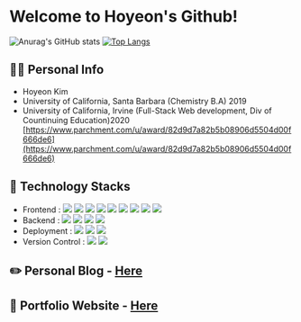 # Welcome to Hoyeon's Github!
![Anurag's GitHub stats](https://github-readme-stats-sand-six-91.vercel.app/api?username=hoyeoness9837&show_icons=true&count_private=true&line_height=24&theme=react&hide=stars)
[![Top Langs](https://github-readme-stats.vercel.app/api/top-langs/?username=hoyeoness9837&layout=compact&theme=react)](https://github.com/anuraghazra/github-readme-stats)
## 🙋‍♂️ Personal Info
- Hoyeon Kim
- University of California, Santa Barbara (Chemistry B.A) 2019
- University of California, Irvine (Full-Stack Web development, Div of Countinuing Education)2020 [https://www.parchment.com/u/award/82d9d7a82b5b08906d5504d00f666de6](https://www.parchment.com/u/award/82d9d7a82b5b08906d5504d00f666de6)
## 🔨 Technology Stacks
- Frontend : <span><img src="https://img.shields.io/badge/HTML-e34f26?style=flat&logo=html5&logoColor=white"/></span>
<span><img src="https://img.shields.io/badge/CSS-1572b6?style=flat&logo=css3&logoColor=white"/></span>
<span><img src="https://img.shields.io/badge/JavaScript-dbab09?style=flat&logo=javascript&logoColor=white"/></span>
<span><img src="https://img.shields.io/badge/TypeScript-3178C6?style=flat&logo=typescript&logoColor=white"/></span>
<span><img src="https://img.shields.io/badge/Sass-cc6699?style=flat&logo=sass&logoColor=white"/></span>
<span><img src="https://img.shields.io/badge/React-61dafb?style=flat&logo=react&logoColor=white"/></span>
<span><img src="https://img.shields.io/badge/Redux-764abc?style=flat&logo=redux&logoColor=white"/></span>
<span><img src="https://img.shields.io/badge/jQuery-0769ad?style=flat&logo=jquery&logoColor=white"/></span>
<span><img src="https://img.shields.io/badge/Next.js-000000?style=flat&logo=next-dot-js&logoColor=white"/></span>
- Backend : <span><img src="https://img.shields.io/badge/MongoDB-47A248?style=flat-square&logo=MongoDB&logoColor=white"/></span>
<span><img src="https://img.shields.io/badge/Node.js-339933?style=flat-square&logo=Node.js&logoColor=white"/></span>
<span><img src="https://img.shields.io/badge/MySQL-4479A1?style=flat-square&logo=MySQL&logoColor=white"/></span>
<span><img src="https://img.shields.io/badge/Python-3776AB?style=flat&logo=python&logoColor=white"/></span>
- Deployment : <span><img src="https://img.shields.io/badge/AWS-232f3e?style=flat&logo=amazon-aws&logoColor=white"/></span>
<span><img src="https://img.shields.io/badge/Heroku-430098?style=flat-square&logo=Heroku&logoColor=white"/></span>
<span><img src="https://img.shields.io/badge/Vercel-000000?style=flat&logo=vercel&logoColor=white"/></span>
- Version Control : <span><img src="https://img.shields.io/badge/Git-f05032?style=flat&logo=git&logoColor=white"/></span>
<span><img src="https://img.shields.io/badge/GitHub-181717?style=flat&logo=github&logoColor=white"/></span>
## ✏️ Personal Blog - <a href="https://hoyeoness.tistory.com">Here</a>
<!-- [![image](https://user-images.githubusercontent.com/40573259/153624815-81711042-78c9-4c50-b358-55fde89ed6d7.png)](https://hoyeoness.tistory.com) -->
## 📝 Portfolio Website - <a href="https://hoyeoness9837.github.io/hoyeonkim.github.io">Here</a>
<!-- [![image](https://user-images.githubusercontent.com/40573259/153706944-9629da7f-6c01-4e9f-bef8-a1e61c6940ae.png)](https://cdg-portfolio.com) -->
